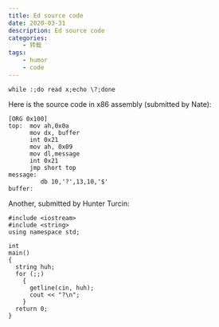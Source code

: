 ```yaml
---
title: Ed source code
date: 2020-03-31
description: Ed source code
categories:
    - 转载
tags:
    - humor
    - code
---
```


```
while :;do read x;echo \?;done
```

Here is the source code in x86 assembly (submitted by Nate):
```
[ORG 0x100]
top:  mov ah,0x0a
      mov dx, buffer
      int 0x21
      mov ah, 0x09
      mov dl,message
      int 0x21
      jmp short top
message:
         db 10,'?',13,10,'$'
buffer:
```

Another, submitted by Hunter Turcin:

```
#include <iostream>
#include <string>
using namespace std;

int
main()
{
  string huh;
  for (;;)
    {
      getline(cin, huh);
      cout << "?\n";
    }
  return 0;
}
```